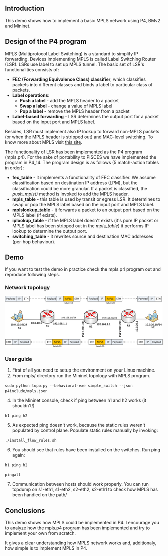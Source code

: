 ## Introduction ##

This demo shows how to implement a basic MPLS network using P4, BMv2 and Mininet. 

## Design of the P4 program ##

MPLS (Multiprotocol Label Switching) is a standard to simplify IP forwarding. Devices implementing MPLS is called Label
Switching Router (LSR). LSRs use label to set up MPLS tunnel. The basic set of LSR's functionalities consists of:

- **FEC (Forwarding Equivalence Class) classifier**, which classifies packets into different classes and binds a label to particular class of packets.
- **Label operations**:
  - **Push a label** - add the MPLS header to a packet
  - **Swap a label** - change a value of MPLS label
  - **Pop a label** - remove the MPLS header from a packet
- **Label-based forwarding** - LSR determines the output port for a packet based on the input port and MPLS label.

Besides, LSR must implement also IP lookup to forward non-MPLS packets (or when the MPLS header is stripped out) and MAC-level switching.
To know more about MPLS visit [this site](http://www.csc.kth.se/utbildning/kth/kurser/DD2490/ipro1-10/lectures/MPLS.pdf). 

The functionality of LSR has been implemented as the P4 program (mpls.p4). For the sake of portability to PISCES 
we have implemented the program in P4_14. The program design is as follows (5 match-action tables in order):

- **fec_table** - it implements a functionality of FEC classifier. We assume classification based on destination IP address (LPM),
but the classification could be more granular. If a packet is classified, the *push_mpls()* method is invoked to add the MPLS header.
- **mpls_table** - this table is used by transit or egress LSR. It determines to swap or pop the MPLS label based on the input port and MPLS label.
- **mplslookup_table** - it forwards a packet to an output port based on the MPLS label (if exists).
- **iplookup_table** - if the MPLS label doesn't exists (it's pure IP packet or MPLS label has been stripped out in the *mpls_table*) it performs IP lookup to determine the output port.
- **switching_table** - it rewrites source and destination MAC addresses (per-hop behaviour).

## Demo ##

If you want to test the demo in practice check the mpls.p4 program out and reproduce following steps.

### Network topology ###

<p align="center">
  <img src="images/mpls-network.png" />
</p>

### User guide ###

1. First of all you need to setup the environment on your Linux machine.
2. From mpls/ directory run the Mininet topology with MPLS program.

`sudo python topo.py --behavioral-exe simple_switch --json p4include/mpls.json`

4. In the Mininet console, check if ping between h1 and h2 works (it shouldn't!)

`h1 ping h2`

5. As expected ping doesn't work, because the static rules weren't populated by control plane. Populate static rules manually by invoking:

`./install_flow_rules.sh`

6. You should see that rules have been installed on the switches. Run ping again:

`h1 ping h2`

`pingall`

7. Communication between hosts should work properly. You can run tcpdump on s1-eth1, s1-eth2, s2-eth2, s2-eth1 to check how MPLS has been handled on the path/

## Conclusions ##

This demo shows how MPLS could be implemented in P4. I encourage you to analyze how the mpls.p4 program has been implemented and try to implement your own from scratch.

It gives a clear understanding how MPLS network works and, additionaly, how simple is to implement MPLS in P4. 
